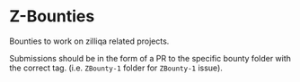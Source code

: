 # Z-Bounties
Bounties to work on zilliqa related projects.

Submissions should be in the form of a PR to the specific bounty folder with the correct tag.
(i.e. `ZBounty-1` folder for `ZBounty-1` issue).